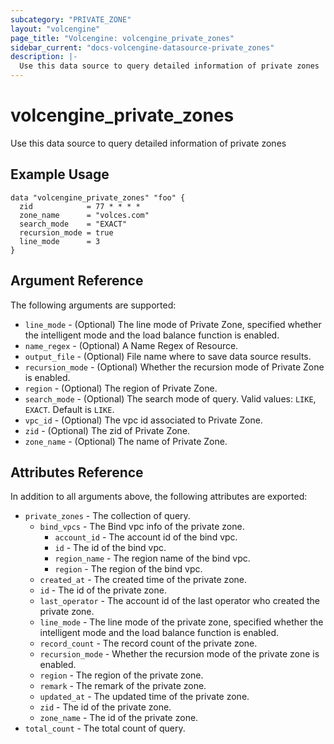 ```yaml
---
subcategory: "PRIVATE_ZONE"
layout: "volcengine"
page_title: "Volcengine: volcengine_private_zones"
sidebar_current: "docs-volcengine-datasource-private_zones"
description: |-
  Use this data source to query detailed information of private zones
---
```

# volcengine_private_zones
Use this data source to query detailed information of private zones
## Example Usage
```hcl
data "volcengine_private_zones" "foo" {
  zid            = 77 * * * *
  zone_name      = "volces.com"
  search_mode    = "EXACT"
  recursion_mode = true
  line_mode      = 3
}
```
## Argument Reference
The following arguments are supported:
* `line_mode` - (Optional) The line mode of Private Zone, specified whether the intelligent mode and the load balance function is enabled.
* `name_regex` - (Optional) A Name Regex of Resource.
* `output_file` - (Optional) File name where to save data source results.
* `recursion_mode` - (Optional) Whether the recursion mode of Private Zone is enabled.
* `region` - (Optional) The region of Private Zone.
* `search_mode` - (Optional) The search mode of query. Valid values: `LIKE`, `EXACT`. Default is `LIKE`.
* `vpc_id` - (Optional) The vpc id associated to Private Zone.
* `zid` - (Optional) The zid of Private Zone.
* `zone_name` - (Optional) The name of Private Zone.

## Attributes Reference
In addition to all arguments above, the following attributes are exported:
* `private_zones` - The collection of query.
    * `bind_vpcs` - The Bind vpc info of the private zone.
        * `account_id` - The account id of the bind vpc.
        * `id` - The id of the bind vpc.
        * `region_name` - The region name of the bind vpc.
        * `region` - The region of the bind vpc.
    * `created_at` - The created time of the private zone.
    * `id` - The id of the private zone.
    * `last_operator` - The account id of the last operator who created the private zone.
    * `line_mode` - The line mode of the private zone, specified whether the intelligent mode and the load balance function is enabled.
    * `record_count` - The record count of the private zone.
    * `recursion_mode` - Whether the recursion mode of the private zone is enabled.
    * `region` - The region of the private zone.
    * `remark` - The remark of the private zone.
    * `updated_at` - The updated time of the private zone.
    * `zid` - The id of the private zone.
    * `zone_name` - The id of the private zone.
* `total_count` - The total count of query.


